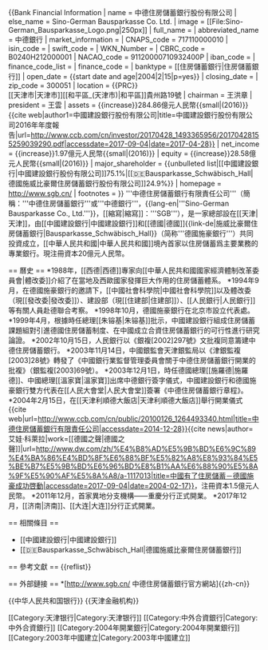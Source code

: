 {{Bank Financial Information
| name = 中德住房儲蓄銀行股份有限公司
| else_name = Sino-German Bausparkasse Co. Ltd.
| image = [[File:Sino-German_Bausparkasse_Logo.png|250px]]
| full_name = 
| abbreviated_name = 中德銀行
| market_information = 
| CNAPS_code = 717110000010
| isin_code = 
| swift_code =
| WKN_Number = 
| CBRC_code = B0240H212000001
| NACAO_code = 91120000710932400P
| iban_code =
| finance_code_list = 
| finance_code = 
| banktype = [[住房儲蓄銀行|住房儲蓄銀行]]
| open_date = {{start date and age|2004|2|15|p=yes}}
| closing_date =
| zip_code = 300051
| location = {{PRC}}<br>[[天津市|天津市]][[和平區_(天津市)|和平區]]貴州路19號
| chairman = 王洪章
| president = 王雲
| assets = {{increase}}284.86億元人民幣{{small|(2016)}}<ref name="2016report">{{cite web|author1=中國建設銀行股份有限公司|title=中國建設銀行股份有限公司2016年年度報告|url=http://www.ccb.com/cn/investor/20170428_1493365956/20170428155259039290.pdf|accessdate=2017-09-04|date=2017-04-28}}</ref>
| net_income = {{increase}}1.97億元人民幣{{small|(2016)}}<ref name="2016report"></ref>
| equity = {{increase}}28.58億元人民幣{{small|(2016)}}<ref name="2016report"></ref>
| major_shareholder = {{unbulleted list|[[中國建設銀行|中國建設銀行股份有限公司]]75.1%|[[:de:Bausparkasse_Schwäbisch_Hall|德國施威比豪爾住房儲蓄銀行股份有限公司]]24.9%}}
| homepage = http://www.sgb.cn/
| footnotes = 
}}
'''中德住房儲蓄銀行有限責任公司'''（簡稱：'''中德住房儲蓄銀行'''或'''中德銀行'''，{{lang-en|'''Sino-German Bausparkasse Co., Ltd.'''}}，[[縮寫|縮寫]]：'''SGB'''），是一家總部設在[[天津|天津]]，由[[中國建設銀行|中國建設銀行]]和[[德國|德國]]{{link-de|施威比豪爾住房儲蓄銀行|Bausparkasse_Schwäbisch_Hall}}（简称'''德國施豪銀行'''）共同投資成立，[[中華人民共和國|中華人民共和國]]境內首家以住房儲蓄爲主要業務的專業銀行。現注冊資本20億元人民幣。

== 曆史 ==
*1988年，[[西德|西德]]專家向[[中華人民共和國國家經濟體制改革委員會|體改委]]介紹了在當地及西歐國家發揮巨大作用的住房儲蓄體系。
*1994年9月，在德國施豪銀行的邀請下，[[中國社會科學院|中國社會科學院]]以及體改委（現[[發改委|發改委]]）、建設部（現[[住建部|住建部]]）、[[人民銀行|人民銀行]]等有關人員赴德聯合考察。
*1998年10月，德國施豪銀行在北京市設立代表處。
*1999年4月，根據時任總理[[朱镕基|朱镕基]]批示，中國建設銀行組成住房儲蓄課題組對引進德國住房儲蓄制度、在中國成立合資住房儲蓄銀行的可行性進行研究論證。
*2002年10月15日，人民銀行以《銀複[2002]297號》文批複同意籌建中德住房儲蓄銀行。
*2003年11月14日，中國銀監會天津銀監局以《津銀監複[2003]28號》轉發了《中國銀行業監督管理委員會關于中德住房儲蓄銀行開業的批複》（銀監複[2003]69號）。
*2003年12月1日，時任德國總理[[施羅德|施羅德]]、中國總理[[溫家寶|溫家寶]]出席中德銀行簽字儀式，中國建設銀行和德國施豪銀行雙方代表在[[人民大會堂|人民大會堂]]簽署《中德住房儲蓄銀行章程》。
*2004年2月15日，在[[天津利順德大飯店|天津利順德大飯店]]舉行開業儀式<ref>{{cite web|url=http://www.ccb.com/cn/public/20100126_1264493340.html|title=中德住房儲蓄銀行有限責任公司|accessdate=2014-12-28}}</ref><ref>{{cite news|author=艾娃·科萊拉|work=[[德國之聲|德國之聲]]|url=http://www.dw.com/zh/%E4%B8%AD%E5%9B%BD%E6%9C%89%E4%BA%86%E4%BD%8F%E6%88%BF%E5%82%A8%E8%93%84%E5%BE%B7%E5%9B%BD%E6%96%BD%E8%B1%AA%E6%88%90%E5%8A%9F%E5%90%AF%E5%8A%A8/a-1117013|title=中國有了住房儲蓄－德國施豪成功啓動|accessdate=2017-09-04|date=2004-02-17}}</ref>，注冊資本1.5億元人民幣。
*2011年12月，首家異地分支機構——重慶分行正式開業。
*2017年12月，[[济南|济南]]、[[大连|大连]]分行正式開業。

== 相關條目 ==
* [[中國建設銀行|中國建設銀行]]
* [[:de:Bausparkasse_Schwäbisch_Hall|德國施威比豪爾住房儲蓄銀行]]

== 參考文獻 ==
{{reflist}}

== 外部鏈接 ==
*[http://www.sgb.cn/ 中德住房儲蓄銀行官方網站]{{zh-cn}}

{{中华人民共和国银行}}
{{天津金融机构}}

[[Category:天津银行|Category:天津银行]]
[[Category:中外合資銀行|Category:中外合資銀行]]
[[Category:2004年開業銀行|Category:2004年開業銀行]]
[[Category:2003年中國建立|Category:2003年中國建立]]
